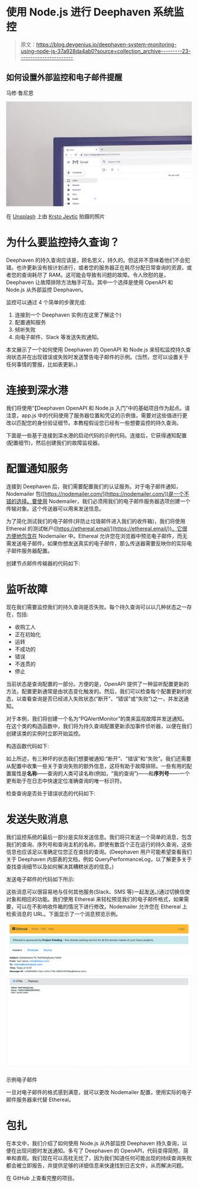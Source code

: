 # 使用 Node.js 进行 Deephaven 系统监控

> 原文：<https://blog.devgenius.io/deephaven-system-monitoring-using-node-js-37a928da4ab0?source=collection_archive---------23----------------------->

## 如何设置外部监控和电子邮件提醒

马修·鲁尼恩

![](img/e169bc570b46a4837aa9fcb7a61ab194.png)

在 [Unsplash](https://unsplash.com?utm_source=medium&utm_medium=referral) 上由 [Krsto Jevtic](https://unsplash.com/@krstoj?utm_source=medium&utm_medium=referral) 拍摄的照片

# 为什么要监控持久查询？

Deephaven 的持久查询应该是，顾名思义，持久的。但这并不意味着他们不会犯错。也许更新没有按计划进行，或者您的服务器正在耗尽分配日常查询的资源，或者您的查询耗尽了 RAM。这可能会导致有问题的故障。令人欣慰的是，Deephaven 让故障排除方法触手可及。其中一个选择是使用 OpenAPI 和 Node.js 从外部监控 Deephaven。

监控可以通过 4 个简单的步骤完成:

1.  连接到一个 Deephaven 实例(在这里了解这个)
2.  配置通知服务
3.  倾听失败
4.  向电子邮件、Slack 等发送失败通知。

本文展示了一个如何使用 Deephaven 的 OpenAPI 和 Node.js 来轻松监控持久查询状态并在出现错误或失败时发送警告电子邮件的示例。(当然，您可以设置关于任何事情的警报，比如表更新。)

# 连接到深水港

我们将使用“【Deephaven OpenAPI 和 Node.js 入门”中的基础项目作为起点。请注意，app.js 中的代码使用了服务器位置和凭证的示例值，需要对这些值进行更改以匹配您的身份验证细节。本教程假设您已经有一些想要监控的持久查询。

下面是一些基于连接到深水港的启动代码的示例代码。连接后，它获得通知配置(配置细节)，然后创建我们的故障监视器。

# 配置通知服务

连接到 Deephaven 后，我们需要配置我们的认证服务。对于电子邮件通知，Nodemailer 包([https://nodemailer.com/](https://nodemailer.com/))是一个不错的选择。要使用 Nodemailer，我们必须用我们的电子邮件服务器选项创建一个传输对象。这个传送器可以用来发送信息。

为了简化测试我们的电子邮件(并防止垃圾邮件进入我们的收件箱)，我们将使用 Ethereal 的测试帐户([https://ethereal.email/](https://ethereal.email/))，它很方便地包含在 Nodemailer 中。Ethereal 允许您在浏览器中预览电子邮件，而无需发送电子邮件。如果你想发送真实的电子邮件，那么传送器需要反映你的实际电子邮件服务器配置。

创建节点邮件传输器的代码如下:

# 监听故障

现在我们需要监控我们的持久查询是否失败。每个持久查询可以以几种状态之一存在，包括:

*   收购工人
*   正在初始化
*   运转
*   不成功的
*   错误
*   不连贯的
*   停止

当前状态是查询配置的一部分。方便的是，OpenAPI 提供了一种监听配置更新的方法，配置更新通常是由状态变化触发的。然后，我们可以检查每个配置更新的状态，以查看查询是否已经进入失败状态(“断开”、“错误”或“失败”)之一，并发送通知。

对于本例，我们将创建一个名为“PQAlertMonitor”的类来监视故障并发送通知。在这个类的构造函数中，我们将为持久查询配置更新添加事件侦听器，以便在我们创建该类的实例时立即开始监控。

构造函数代码如下:

如上所述，有三种坏的状态我们想要被通知:“断开”、“错误”和“失败”。我们还需要从配置中收集一些关于查询失败的额外信息，这将有助于故障排除。一些有用的配置属性是**名称**——查询的人类可读名称(例如，“我的查询”)——和**序列号**——一个更有助于在日志中快速定位准确查询的唯一标识符。

检查查询是否处于错误状态的代码如下:

# 发送失败消息

我们监控系统的最后一部分是实际发送信息。我们将只发送一个简单的消息，包含我们的查询、序列号和查询主机的名称。即使有数百个正在运行的持久查询，这些信息也应该足以准确定位您正在查找的查询。(Deephaven 用户可能希望查看我们关于 Deephaven 内部表的文档，例如 QueryPerformanceLog，以了解更多关于查找查询细节以及如何解决其糟糕状态的信息。)

发送电子邮件的代码如下所示:

这些消息可以很容易地与任何其他服务(Slack、SMS 等)一起发送。)通过切换信使对象和相应的功能。我们使用 Ethereal 来轻松预览我们的电子邮件格式，如果需要，可以在不影响收件箱的情况下进行修改。Nodemailer 允许您在 Ethereal 上检索消息的 URL。下面显示了一个消息预览示例。

![](img/ae593a30e55e3967f1455fd917f022b7.png)

示例电子邮件

一旦对电子邮件的格式感到满意，就可以更改 Nodemailer 配置，使用实际的电子邮件服务器来代替 Ethereal。

# 包扎

在本文中，我们介绍了如何使用 Node.js 从外部监控 Deephaven 持久查询，以便在出现问题时发送通知。多亏了 Deephaven 的 OpenAPI，代码变得简短、简单和直观。我们现在可以高枕无忧了，因为我们知道任何可能出现的持续查询失败都会被立即报告，并提供足够的详细信息来快速找到日志文件，从而解决问题。

在 GitHub 上查看完整的项目。